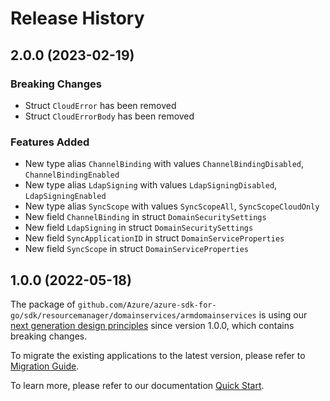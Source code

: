 # Release History

## 2.0.0 (2023-02-19)
### Breaking Changes

- Struct `CloudError` has been removed
- Struct `CloudErrorBody` has been removed

### Features Added

- New type alias `ChannelBinding` with values `ChannelBindingDisabled`, `ChannelBindingEnabled`
- New type alias `LdapSigning` with values `LdapSigningDisabled`, `LdapSigningEnabled`
- New type alias `SyncScope` with values `SyncScopeAll`, `SyncScopeCloudOnly`
- New field `ChannelBinding` in struct `DomainSecuritySettings`
- New field `LdapSigning` in struct `DomainSecuritySettings`
- New field `SyncApplicationID` in struct `DomainServiceProperties`
- New field `SyncScope` in struct `DomainServiceProperties`


## 1.0.0 (2022-05-18)

The package of `github.com/Azure/azure-sdk-for-go/sdk/resourcemanager/domainservices/armdomainservices` is using our [next generation design principles](https://azure.github.io/azure-sdk/general_introduction.html) since version 1.0.0, which contains breaking changes.

To migrate the existing applications to the latest version, please refer to [Migration Guide](https://aka.ms/azsdk/go/mgmt/migration).

To learn more, please refer to our documentation [Quick Start](https://aka.ms/azsdk/go/mgmt).